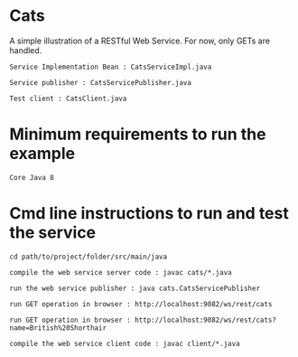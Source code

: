 # Cats

A simple illustration of a RESTful Web Service. For now, only GETs are handled.

	Service Implementation Bean : CatsServiceImpl.java

	Service publisher : CatsServicePublisher.java

	Test client : CatsClient.java 

# Minimum requirements to run the example

	Core Java 8

# Cmd line instructions to run and test the service

 	cd path/to/project/folder/src/main/java

 	compile the web service server code : javac cats/*.java
 
 	run the web service publisher : java cats.CatsServicePublisher
 
  	run GET operation in browser : http://localhost:9082/ws/rest/cats
 
 	run GET operation in browser : http://localhost:9082/ws/rest/cats?name=British%20Shorthair
 
 	compile the web service client code : javac client/*.java



